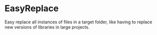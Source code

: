 # EasyReplace
Easy replace all instances of files in a target folder, like having to replace new versions of libraries in large projects.
